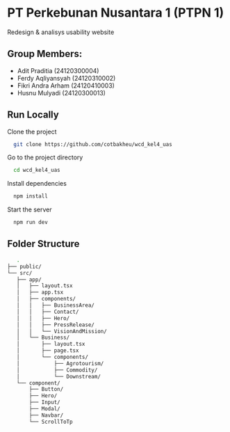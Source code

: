 # PT Perkebunan Nusantara 1 (PTPN 1)

Redesign & analisys usability website

## Group Members:

- Adit Praditia (24120300004)
- Ferdy Aqliyansyah (24120310002)
- Fikri Andra Arham (24120410003)
- Husnu Mulyadi (24120300013)

## Run Locally

Clone the project

```bash
  git clone https://github.com/cotbakheu/wcd_kel4_uas
```

Go to the project directory

```bash
  cd wcd_kel4_uas
```

Install dependencies

```bash
  npm install
```

Start the server

```bash
  npm run dev
```

## Folder Structure

```bash
   .
├── public/
└── src/
   ├── app/
   │   ├── layout.tsx
   │   ├── app.tsx
   │   ├── components/
   │   │   ├── BusinessArea/
   │   │   ├── Contact/
   │   │   ├── Hero/
   │   │   ├── PressRelease/
   │   │   └── VisionAndMission/
   │   └── Business/
   │       ├── layout.tsx
   │       ├── page.tsx
   │       └── components/
   │           ├── Agrotourism/
   │           ├── Commodity/
   │           └── Downstream/
   └── component/
       ├── Button/
       ├── Hero/
       ├── Input/
       ├── Modal/
       ├── Navbar/
       └── ScrollToTp
```
